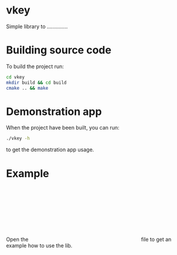 # vkey

Simple library to ..............

# Building source code

To build the project run:
```bash
cd vkey
mkdir build && cd build
cmake .. && make
```

# Demonstration app

When the project have been built, you can run:
```bash
./vkey -h
```
to get the demonstration app usage.

# Example
Open the ![main.cpp](cpp:src/main.cpp) file to get an example how to use the lib.
